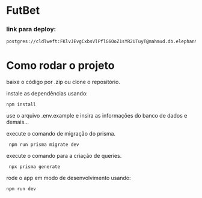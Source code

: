# FutBet

### link para deploy: 
    postgres://cldlweft:FKlvJEvgCxbsVlPflG6OoZ1sYR2UTuyT@mahmud.db.elephantsql.com/cldlweft

# Como rodar o projeto

 baixe o código por .zip ou clone o repositório.

instale as dependências usando:

    npm install

 use o arquivo .env.example e insira as informações do banco de dados e demais...

 execute o comando de migração do prisma.

     npm run prisma migrate dev
 execute o comando para a criação de queries.

     npx prisma generate
 rode o app em modo de desenvolvimento usando:

    npm run dev
